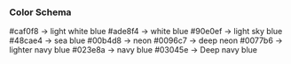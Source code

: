 ### Color Schema

#caf0f8 -> light white blue
#ade8f4 -> white blue
#90e0ef -> light sky blue
#48cae4 -> sea blue
#00b4d8 -> neon
#0096c7 -> deep neon
#0077b6 -> lighter navy blue
#023e8a -> navy blue
#03045e -> Deep navy blue

